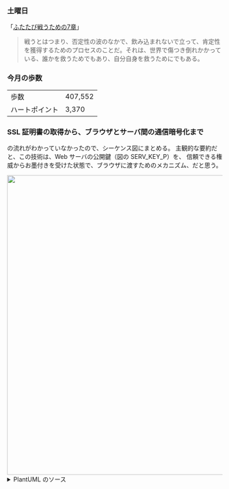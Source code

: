 ### 土曜日

「[ふたたび戦うための7章](https://note.com/vetematsu/n/n06bf1abd5d54)」

> 戦うとはつまり、否定性の波のなかで、飲み込まれないで立って、肯定性を獲得するためのプロセスのことだ。それは、世界で傷つき倒れかかっている、誰かを救うためでもあり、自分自身を救うためにでもある。

### 今月の歩数

|||
|---|---|
|歩数|407,552|
|ハートポイント|3,370|

### SSL 証明書の取得から、ブラウザとサーバ間の通信暗号化まで

の流れがわかっていなかったので、シーケンス図にまとめる。
主観的な要約だと、この技術は、Web サーバの公開鍵（図の SERV_KEY_P）を、
信頼できる権威からお墨付きを受けた状態で、ブラウザに渡すためのメカニズム、だと思う。

<img src="https://i.imgur.com/EQ183q6.png" width="700">

<details><summary> PlantUML のソース</summary>

```
@startuml

participant "Web ブラウザ" as Browser
participant "Web サーバ" as Server
participant "証明局 (CA)" as CA

== ルート証明書の事前配布 ==

CA -> CA: 鍵ペアを生成\n(**CA_KEY_P**, **CA_KEY_S**)
CA -> Browser: 公開鍵 (**CA_KEY_P**) を配布
Browser -> Browser: 信頼されたルート証明書として内蔵

== Web サーバの証明書の準備 ==

Server -> Server: 鍵ペアを生成\n(**SERV_KEY_P**, **SERV_KEY_S**)
Server -> CA: 証明書署名要求 (CSR) を送信\n- 公開鍵 **SERV_KEY_P**\n- ドメイン名

CA -> CA: CSRの情報を検証\n(ドメイン所有権、組織の存在など)
CA -> CA: 検証OK:\n自身の秘密鍵 (**CA_KEY_S**) で CSR内容\n (サーバー公開鍵 **SERV_KEY_P** など)\nにデジタル署名
CA -> CA: サーバ証明書を発行（以下を含む）\n- デジタル署名\n- 申請者の公開鍵 **SERV_KEY_P**\n- 認証局自身の情報（有効期限など）

CA --> Server: サーバ証明書を送信

Server -> Server: サーバ証明書を設置

== SSL ハンドシェイク、共通鍵の共有 ==

Browser -> Server: 1. ハンドシェイク開始\n(ClientHello)

Server -> Browser: 2. サーバの応答(サーバ証明書を含む)\n(ServerHello)

Browser -> Browser: 3. 証明書の検証:\n- CAの公開鍵 **CA_KEY_P** でサーバー証明書の\n  デジタル署名を検証\n- ドメイン一致、有効期限などを検証

Browser -> Browser: 3. 共通鍵の元となるプリマスタシークレットを生成
Browser -> Browser: 3. プリマスタシークレットを\nサーバの公開鍵 **SERV_KEY_P** で暗号化
Browser -> Server: 3. 暗号化されたプリマスターシークレットを送信\n(Client Key Exchange)

Server -> Server: 4. プリマスターシークレットを\n自身の秘密鍵 **SERV_KEY_S** で復号


Server <--> Browser: 5. (これ以降の通信は暗号化される)

@enduml
```

</details>
